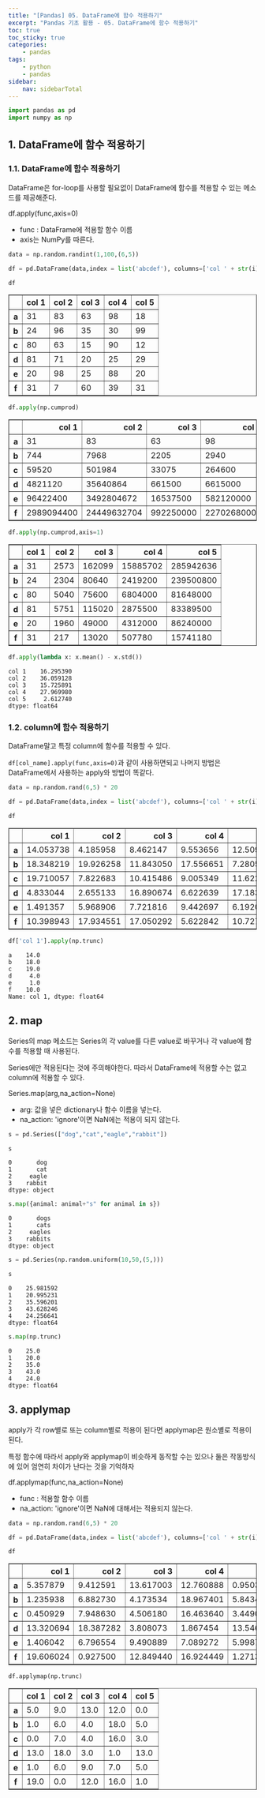 ```yaml
---
title: "[Pandas] 05. DataFrame에 함수 적용하기"
excerpt: "Pandas 기초 활용 - 05. DataFrame에 함수 적용하기"
toc: true
toc_sticky: true
categories:
    - pandas
tags:
    - python
    - pandas
sidebar:
    nav: sidebarTotal
---
```


```python
import pandas as pd
import numpy as np
```

## 1. DataFrame에 함수 적용하기

### 1.1. DataFrame에 함수 적용하기

DataFrame은 for-loop를 사용할 필요없이 DataFrame에 함수를 적용할 수 있는 메소드를 제공해준다.

df.apply(func,axis=0)

-   func : DataFrame에 적용할 함수 이름
-   axis는 NumPy를 따른다.

```python
data = np.random.randint(1,100,(6,5))

df = pd.DataFrame(data,index = list('abcdef'), columns=['col ' + str(i) for i in range(1,6)])

df
```

<div>
<style scoped>
    .dataframe tbody tr th:only-of-type {
        vertical-align: middle;
    }

    .dataframe tbody tr th {
        vertical-align: top;
    }

    .dataframe thead th {
        text-align: right;
    }

</style>
<table border="1" class="dataframe">
  <thead>
    <tr style="text-align: right;">
      <th></th>
      <th>col 1</th>
      <th>col 2</th>
      <th>col 3</th>
      <th>col 4</th>
      <th>col 5</th>
    </tr>
  </thead>
  <tbody>
    <tr>
      <th>a</th>
      <td>31</td>
      <td>83</td>
      <td>63</td>
      <td>98</td>
      <td>18</td>
    </tr>
    <tr>
      <th>b</th>
      <td>24</td>
      <td>96</td>
      <td>35</td>
      <td>30</td>
      <td>99</td>
    </tr>
    <tr>
      <th>c</th>
      <td>80</td>
      <td>63</td>
      <td>15</td>
      <td>90</td>
      <td>12</td>
    </tr>
    <tr>
      <th>d</th>
      <td>81</td>
      <td>71</td>
      <td>20</td>
      <td>25</td>
      <td>29</td>
    </tr>
    <tr>
      <th>e</th>
      <td>20</td>
      <td>98</td>
      <td>25</td>
      <td>88</td>
      <td>20</td>
    </tr>
    <tr>
      <th>f</th>
      <td>31</td>
      <td>7</td>
      <td>60</td>
      <td>39</td>
      <td>31</td>
    </tr>
  </tbody>
</table>
</div>

```python
df.apply(np.cumprod)
```

<div>
<style scoped>
    .dataframe tbody tr th:only-of-type {
        vertical-align: middle;
    }

    .dataframe tbody tr th {
        vertical-align: top;
    }

    .dataframe thead th {
        text-align: right;
    }

</style>
<table border="1" class="dataframe">
  <thead>
    <tr style="text-align: right;">
      <th></th>
      <th>col 1</th>
      <th>col 2</th>
      <th>col 3</th>
      <th>col 4</th>
      <th>col 5</th>
    </tr>
  </thead>
  <tbody>
    <tr>
      <th>a</th>
      <td>31</td>
      <td>83</td>
      <td>63</td>
      <td>98</td>
      <td>18</td>
    </tr>
    <tr>
      <th>b</th>
      <td>744</td>
      <td>7968</td>
      <td>2205</td>
      <td>2940</td>
      <td>1782</td>
    </tr>
    <tr>
      <th>c</th>
      <td>59520</td>
      <td>501984</td>
      <td>33075</td>
      <td>264600</td>
      <td>21384</td>
    </tr>
    <tr>
      <th>d</th>
      <td>4821120</td>
      <td>35640864</td>
      <td>661500</td>
      <td>6615000</td>
      <td>620136</td>
    </tr>
    <tr>
      <th>e</th>
      <td>96422400</td>
      <td>3492804672</td>
      <td>16537500</td>
      <td>582120000</td>
      <td>12402720</td>
    </tr>
    <tr>
      <th>f</th>
      <td>2989094400</td>
      <td>24449632704</td>
      <td>992250000</td>
      <td>22702680000</td>
      <td>384484320</td>
    </tr>
  </tbody>
</table>
</div>

```python
df.apply(np.cumprod,axis=1)
```

<div>
<style scoped>
    .dataframe tbody tr th:only-of-type {
        vertical-align: middle;
    }

    .dataframe tbody tr th {
        vertical-align: top;
    }

    .dataframe thead th {
        text-align: right;
    }

</style>
<table border="1" class="dataframe">
  <thead>
    <tr style="text-align: right;">
      <th></th>
      <th>col 1</th>
      <th>col 2</th>
      <th>col 3</th>
      <th>col 4</th>
      <th>col 5</th>
    </tr>
  </thead>
  <tbody>
    <tr>
      <th>a</th>
      <td>31</td>
      <td>2573</td>
      <td>162099</td>
      <td>15885702</td>
      <td>285942636</td>
    </tr>
    <tr>
      <th>b</th>
      <td>24</td>
      <td>2304</td>
      <td>80640</td>
      <td>2419200</td>
      <td>239500800</td>
    </tr>
    <tr>
      <th>c</th>
      <td>80</td>
      <td>5040</td>
      <td>75600</td>
      <td>6804000</td>
      <td>81648000</td>
    </tr>
    <tr>
      <th>d</th>
      <td>81</td>
      <td>5751</td>
      <td>115020</td>
      <td>2875500</td>
      <td>83389500</td>
    </tr>
    <tr>
      <th>e</th>
      <td>20</td>
      <td>1960</td>
      <td>49000</td>
      <td>4312000</td>
      <td>86240000</td>
    </tr>
    <tr>
      <th>f</th>
      <td>31</td>
      <td>217</td>
      <td>13020</td>
      <td>507780</td>
      <td>15741180</td>
    </tr>
  </tbody>
</table>
</div>

```python
df.apply(lambda x: x.mean() - x.std())
```

    col 1    16.295390
    col 2    36.059128
    col 3    15.725891
    col 4    27.969980
    col 5     2.612740
    dtype: float64

### 1.2. column에 함수 적용하기

DataFrame말고 특정 column에 함수를 적용할 수 있다.

`df[col_name].apply(func,axis=0)`과 같이 사용하면되고 나머지 방법은 DataFrame에서 사용하는 apply와 방법이 똑같다.

```python
data = np.random.rand(6,5) * 20

df = pd.DataFrame(data,index = list('abcdef'), columns=['col ' + str(i) for i in range(1,6)])

df
```

<div>
<style scoped>
    .dataframe tbody tr th:only-of-type {
        vertical-align: middle;
    }

    .dataframe tbody tr th {
        vertical-align: top;
    }

    .dataframe thead th {
        text-align: right;
    }

</style>
<table border="1" class="dataframe">
  <thead>
    <tr style="text-align: right;">
      <th></th>
      <th>col 1</th>
      <th>col 2</th>
      <th>col 3</th>
      <th>col 4</th>
      <th>col 5</th>
    </tr>
  </thead>
  <tbody>
    <tr>
      <th>a</th>
      <td>14.053738</td>
      <td>4.185958</td>
      <td>8.462147</td>
      <td>9.553656</td>
      <td>12.509743</td>
    </tr>
    <tr>
      <th>b</th>
      <td>18.348219</td>
      <td>19.926258</td>
      <td>11.843050</td>
      <td>17.556651</td>
      <td>7.280544</td>
    </tr>
    <tr>
      <th>c</th>
      <td>19.710057</td>
      <td>7.822683</td>
      <td>10.415486</td>
      <td>9.005349</td>
      <td>11.622472</td>
    </tr>
    <tr>
      <th>d</th>
      <td>4.833044</td>
      <td>2.655133</td>
      <td>16.890674</td>
      <td>6.622639</td>
      <td>17.183202</td>
    </tr>
    <tr>
      <th>e</th>
      <td>1.491357</td>
      <td>5.968906</td>
      <td>7.721816</td>
      <td>9.442697</td>
      <td>6.192048</td>
    </tr>
    <tr>
      <th>f</th>
      <td>10.398943</td>
      <td>17.934551</td>
      <td>17.050292</td>
      <td>5.622842</td>
      <td>10.727492</td>
    </tr>
  </tbody>
</table>
</div>

```python
df['col 1'].apply(np.trunc)
```

    a    14.0
    b    18.0
    c    19.0
    d     4.0
    e     1.0
    f    10.0
    Name: col 1, dtype: float64

## 2. map

Series의 map 메소드는 Series의 각 value를 다른 value로 바꾸거나 각 value에 함수를 적용할 때 사용된다.

Series에만 적용된다는 것에 주의해야한다.
따라서 DataFrame에 적용할 수는 없고 column에 적용할 수 있다.

Series.map(arg,na_action=None)

-   arg: 값을 넣은 dictionary나 함수 이름을 넣는다.
-   na_action: 'ignore'이면 NaN에는 적용이 되지 않는다.

```python
s = pd.Series(["dog","cat","eagle","rabbit"])

s
```

    0       dog
    1       cat
    2     eagle
    3    rabbit
    dtype: object

```python
s.map({animal: animal+"s" for animal in s})
```

    0       dogs
    1       cats
    2     eagles
    3    rabbits
    dtype: object

```python
s = pd.Series(np.random.uniform(10,50,(5,)))

s
```

    0    25.981592
    1    20.995231
    2    35.596201
    3    43.628246
    4    24.256641
    dtype: float64

```python
s.map(np.trunc)
```

    0    25.0
    1    20.0
    2    35.0
    3    43.0
    4    24.0
    dtype: float64

## 3. applymap

apply가 각 row별로 또는 column별로 적용이 된다면 applymap은 원소별로 적용이 된다.

특정 함수에 따라서 apply와 applymap이 비슷하게 동작할 수는 있으나 둘은 작동방식에 있어 엄연히 차이가 난다는 것을 기억하자

df.applymap(func,na_action=None)

-   func : 적용할 함수 이름
-   na_action: 'ignore'이면 NaN에 대해서는 적용되지 않는다.

```python
data = np.random.rand(6,5) * 20

df = pd.DataFrame(data,index = list('abcdef'), columns=['col ' + str(i) for i in range(1,6)])

df
```

<div>
<style scoped>
    .dataframe tbody tr th:only-of-type {
        vertical-align: middle;
    }

    .dataframe tbody tr th {
        vertical-align: top;
    }

    .dataframe thead th {
        text-align: right;
    }

</style>
<table border="1" class="dataframe">
  <thead>
    <tr style="text-align: right;">
      <th></th>
      <th>col 1</th>
      <th>col 2</th>
      <th>col 3</th>
      <th>col 4</th>
      <th>col 5</th>
    </tr>
  </thead>
  <tbody>
    <tr>
      <th>a</th>
      <td>5.357879</td>
      <td>9.412591</td>
      <td>13.617003</td>
      <td>12.760888</td>
      <td>0.950344</td>
    </tr>
    <tr>
      <th>b</th>
      <td>1.235938</td>
      <td>6.882730</td>
      <td>4.173534</td>
      <td>18.967401</td>
      <td>5.843447</td>
    </tr>
    <tr>
      <th>c</th>
      <td>0.450929</td>
      <td>7.948630</td>
      <td>4.506180</td>
      <td>16.463640</td>
      <td>3.449097</td>
    </tr>
    <tr>
      <th>d</th>
      <td>13.320694</td>
      <td>18.387282</td>
      <td>3.808073</td>
      <td>1.867454</td>
      <td>13.546942</td>
    </tr>
    <tr>
      <th>e</th>
      <td>1.406042</td>
      <td>6.796554</td>
      <td>9.490889</td>
      <td>7.089272</td>
      <td>5.998784</td>
    </tr>
    <tr>
      <th>f</th>
      <td>19.606024</td>
      <td>0.927500</td>
      <td>12.849440</td>
      <td>16.924449</td>
      <td>1.271375</td>
    </tr>
  </tbody>
</table>
</div>

```python
df.applymap(np.trunc)
```

<div>
<style scoped>
    .dataframe tbody tr th:only-of-type {
        vertical-align: middle;
    }

    .dataframe tbody tr th {
        vertical-align: top;
    }

    .dataframe thead th {
        text-align: right;
    }

</style>
<table border="1" class="dataframe">
  <thead>
    <tr style="text-align: right;">
      <th></th>
      <th>col 1</th>
      <th>col 2</th>
      <th>col 3</th>
      <th>col 4</th>
      <th>col 5</th>
    </tr>
  </thead>
  <tbody>
    <tr>
      <th>a</th>
      <td>5.0</td>
      <td>9.0</td>
      <td>13.0</td>
      <td>12.0</td>
      <td>0.0</td>
    </tr>
    <tr>
      <th>b</th>
      <td>1.0</td>
      <td>6.0</td>
      <td>4.0</td>
      <td>18.0</td>
      <td>5.0</td>
    </tr>
    <tr>
      <th>c</th>
      <td>0.0</td>
      <td>7.0</td>
      <td>4.0</td>
      <td>16.0</td>
      <td>3.0</td>
    </tr>
    <tr>
      <th>d</th>
      <td>13.0</td>
      <td>18.0</td>
      <td>3.0</td>
      <td>1.0</td>
      <td>13.0</td>
    </tr>
    <tr>
      <th>e</th>
      <td>1.0</td>
      <td>6.0</td>
      <td>9.0</td>
      <td>7.0</td>
      <td>5.0</td>
    </tr>
    <tr>
      <th>f</th>
      <td>19.0</td>
      <td>0.0</td>
      <td>12.0</td>
      <td>16.0</td>
      <td>1.0</td>
    </tr>
  </tbody>
</table>
</div>
